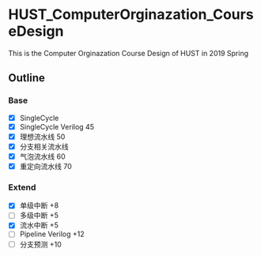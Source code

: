 # HUST_ComputerOrginazation_CourseDesign
This is the Computer Orginazation Course Design of HUST in 2019 Spring

## Outline 
### Base
- [x] SingleCycle           
- [x] SingleCycle Verilog   45
- [x] 理想流水线    50
- [x] 分支相关流水线
- [x] 气泡流水线    60
- [x] 重定向流水线  70
### Extend
- [x] 单级中断      +8
- [ ] 多级中断      +5
- [x] 流水中断      +5
- [ ] Pipeline Verilog  +12
- [ ] 分支预测      +10